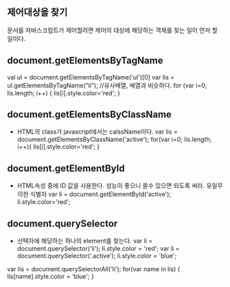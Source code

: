 ## 제어대상을 찾기
문서를 자바스크립트가 제어할려면 제어의 대상에 해당하는 객체를 찾는 일이 먼저 할 일이다.

## document.getElementsByTagName
val ul = document.getElementsByTagName('ul')[0]
var lis = ul.getElementsByTagName("li");  //유사배열, 배열과 비슷하다.
for (var i=0; lis.length; i++) {
  lis[i].style.color='red';
}

## document.getElementsByClassName
- HTML의 class가 javascript에서는 calssName이다.
var lis = document.getElementsByClassName('active');
for(var i=0; lis.length; i++){
  lis[i].style.color='red';
}

## document.getElementById
- HTML속성 중에 ID 값을 사용한다. 성능이 좋으니 쓸수 있으면 되도록 써라. 유일무이한 식별자
var li = document.getElementById('active');
li.style.color='red';


## document.querySelector
- 선택자에 해당하는 하나의 element를 찾는다.
var li = document.querySelector('li');
li.style.color = 'red';
var li = document.querySelector('.active');
li.style.color = 'blue';

var lis = document.querySelectorAll('li');
for(var name in lis) {
  lis[name].style.color = 'blue';
}

